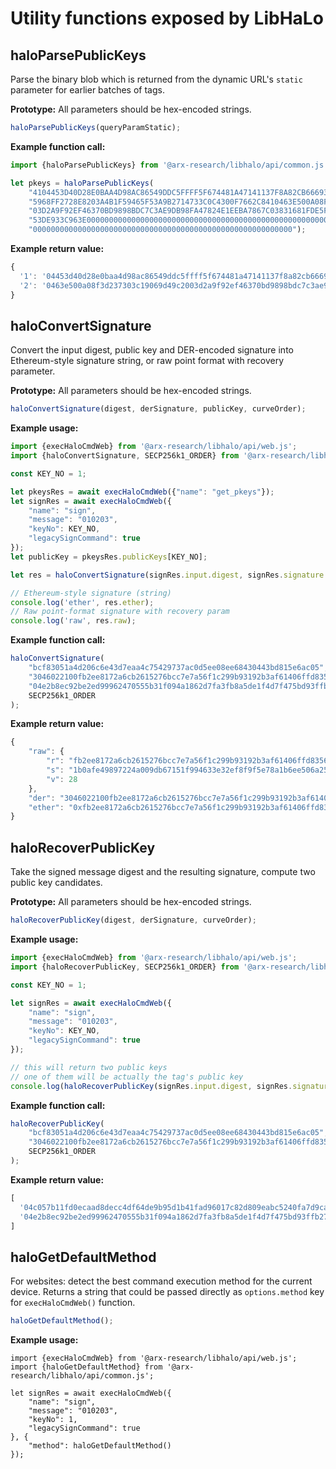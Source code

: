 # Utility functions exposed by LibHaLo

## haloParsePublicKeys

Parse the binary blob which is returned from the dynamic URL's `static` parameter for earlier batches of tags.

**Prototype:**
All parameters should be hex-encoded strings.

```javascript
haloParsePublicKeys(queryParamStatic);
```

**Example function call:**
```javascript
import {haloParsePublicKeys} from '@arx-research/libhalo/api/common.js';

let pkeys = haloParsePublicKeys(
    "4104453D40D28E0BAA4D98AC86549DDC5FFFF5F674481A47141137F8A82CB666937A67AECE33B96E" +
    "5968FF2728E8203A4B1F59465F53A9B2714733C0C4300F7662C8410463E500A08F3D237303C19069D49C20" +
    "03D2A9F92EF46370BD9898BDC7C3AE9DB98FA47824E1EEBA7867C03831681FDE5F34C82247F0A0C1F2A841" +
    "53DE933C963E00000000000000000000000000000000000000000000000000000000000000000000000000" +
    "0000000000000000000000000000000000000000000000000000000000");
```

**Example return value:**
```javascript
{
  '1': '04453d40d28e0baa4d98ac86549ddc5ffff5f674481a47141137f8a82cb666937a67aece33b96e5968ff2728e8203a4b1f59465f53a9b2714733c0c4300f7662c8',
  '2': '0463e500a08f3d237303c19069d49c2003d2a9f92ef46370bd9898bdc7c3ae9db98fa47824e1eeba7867c03831681fde5f34c82247f0a0c1f2a84153de933c963e' 
}
```

## haloConvertSignature

Convert the input digest, public key and DER-encoded signature into Ethereum-style signature string, or
raw point format with recovery parameter.

**Prototype:**
All parameters should be hex-encoded strings.

```javascript
haloConvertSignature(digest, derSignature, publicKey, curveOrder);
```

**Example usage:**
```javascript
import {execHaloCmdWeb} from '@arx-research/libhalo/api/web.js';
import {haloConvertSignature, SECP256k1_ORDER} from '@arx-research/libhalo/api/common.js';

const KEY_NO = 1;

let pkeysRes = await execHaloCmdWeb({"name": "get_pkeys"});
let signRes = await execHaloCmdWeb({
    "name": "sign",
    "message": "010203",
    "keyNo": KEY_NO,
    "legacySignCommand": true
});
let publicKey = pkeysRes.publicKeys[KEY_NO];

let res = haloConvertSignature(signRes.input.digest, signRes.signature.der, publicKey, SECP256k1_ORDER);

// Ethereum-style signature (string)
console.log('ether', res.ether);
// Raw point-format signature with recovery param
console.log('raw', res.raw);
```

**Example function call:**
```javascript
haloConvertSignature(
    "bcf83051a4d206c6e43d7eaa4c75429737ac0d5ee08ee68430443bd815e6ac05",
    "3046022100fb2ee8172a6cb2615276bcc7e7a56f1c299b93192b3af61406ffd8356c730309022100e4f501b6768ddb5ff62498eae066b9cad77fe3ecb961162050ed57ea7df7a855",
    "04e2b8ec92be2ed99962470555b31f094a1862d7fa3fb8a5de1f4d7f475bd93ffb27d7295e94ac11e8fa67b70582df375fc660c5e36078e83f7a1e9f7e6ae08142",
    SECP256k1_ORDER
);
```

**Example return value:**
```javascript
{
    "raw": {
        "r": "fb2ee8172a6cb2615276bcc7e7a56f1c299b93192b3af61406ffd8356c730309",
        "s": "1b0afe49897224a009db67151f994633e32ef8f9f5e78a1b6ee506a2523e98ec",
        "v": 28
    },
    "der": "3046022100fb2ee8172a6cb2615276bcc7e7a56f1c299b93192b3af61406ffd8356c730309022100e4f501b6768ddb5ff62498eae066b9cad77fe3ecb961162050ed57ea7df7a855",
    "ether": "0xfb2ee8172a6cb2615276bcc7e7a56f1c299b93192b3af61406ffd8356c7303091b0afe49897224a009db67151f994633e32ef8f9f5e78a1b6ee506a2523e98ec1c"
}
```

## haloRecoverPublicKey

Take the signed message digest and the resulting signature, compute two public key candidates.

**Prototype:**
All parameters should be hex-encoded strings.

```javascript
haloRecoverPublicKey(digest, derSignature, curveOrder);
```

**Example usage:**
```javascript
import {execHaloCmdWeb} from '@arx-research/libhalo/api/web.js';
import {haloRecoverPublicKey, SECP256k1_ORDER} from '@arx-research/libhalo/api/common.js';

const KEY_NO = 1;

let signRes = await execHaloCmdWeb({
    "name": "sign",
    "message": "010203",
    "keyNo": KEY_NO,
    "legacySignCommand": true
});

// this will return two public keys
// one of them will be actually the tag's public key
console.log(haloRecoverPublicKey(signRes.input.digest, signRes.signature.der, SECP256k1_ORDER));
```

**Example function call:**
```javascript
haloRecoverPublicKey(
    "bcf83051a4d206c6e43d7eaa4c75429737ac0d5ee08ee68430443bd815e6ac05",
    "3046022100fb2ee8172a6cb2615276bcc7e7a56f1c299b93192b3af61406ffd8356c730309022100e4f501b6768ddb5ff62498eae066b9cad77fe3ecb961162050ed57ea7df7a855",
    SECP256k1_ORDER
);
```

**Example return value:**
```javascript
[
  '04c057b11fd0ecaad8decc4df64de9b95d1b41fad96017c82d809eabc5240fa7d9cac3d65e1412d5f103598f1541eaeb6e27dc401b6a873576322cfd73074aebd8',
  '04e2b8ec92be2ed99962470555b31f094a1862d7fa3fb8a5de1f4d7f475bd93ffb27d7295e94ac11e8fa67b70582df375fc660c5e36078e83f7a1e9f7e6ae08142' 
]
```

## haloGetDefaultMethod

For websites: detect the best command execution method for the current device.
Returns a string that could be passed directly as `options.method` key for `execHaloCmdWeb()` function.

```javascript
haloGetDefaultMethod();
```

**Example usage:**
```
import {execHaloCmdWeb} from '@arx-research/libhalo/api/web.js';
import {haloGetDefaultMethod} from '@arx-research/libhalo/api/common.js';

let signRes = await execHaloCmdWeb({
    "name": "sign",
    "message": "010203",
    "keyNo": 1,
    "legacySignCommand": true
}, {
    "method": haloGetDefaultMethod()
});
```
